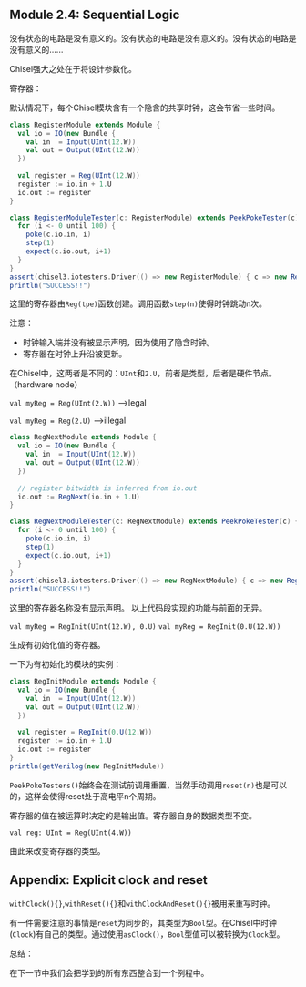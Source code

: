 ## Module 2.4: Sequential Logic

没有状态的电路是没有意义的。没有状态的电路是没有意义的。没有状态的电路是没有意义的......

Chisel强大之处在于将设计参数化。

寄存器：

默认情况下，每个Chisel模块含有一个隐含的共享时钟，这会节省一些时间。

```Scala
class RegisterModule extends Module {
  val io = IO(new Bundle {
    val in  = Input(UInt(12.W))
    val out = Output(UInt(12.W))
  })
  
  val register = Reg(UInt(12.W))
  register := io.in + 1.U
  io.out := register
}

class RegisterModuleTester(c: RegisterModule) extends PeekPokeTester(c) {
  for (i <- 0 until 100) {
    poke(c.io.in, i)
    step(1)
    expect(c.io.out, i+1)
  }
}
assert(chisel3.iotesters.Driver(() => new RegisterModule) { c => new RegisterModuleTester(c) })
println("SUCCESS!!")
```

这里的寄存器由`Reg(tpe)`函数创建。调用函数`step(n)`使得时钟跳动n次。

注意：

- 时钟输入端并没有被显示声明，因为使用了隐含时钟。
- 寄存器在时钟上升沿被更新。

在Chisel中，这两者是不同的：`UInt`和`2.U`，前者是类型，后者是硬件节点。（hardware node）

`val myReg = Reg(UInt(2.W))` -->legal 

`val myReg = Reg(2.U)` -->illegal 

```Scala
class RegNextModule extends Module {
  val io = IO(new Bundle {
    val in  = Input(UInt(12.W))
    val out = Output(UInt(12.W))
  })
  
  // register bitwidth is inferred from io.out
  io.out := RegNext(io.in + 1.U)
}

class RegNextModuleTester(c: RegNextModule) extends PeekPokeTester(c) {
  for (i <- 0 until 100) {
    poke(c.io.in, i)
    step(1)
    expect(c.io.out, i+1)
  }
}
assert(chisel3.iotesters.Driver(() => new RegNextModule) { c => new RegNextModuleTester(c) })
println("SUCCESS!!")
```

这里的寄存器名称没有显示声明。
以上代码段实现的功能与前面的无异。

`val myReg = RegInit(UInt(12.W), 0.U)`
`val myReg = RegInit(0.U(12.W))`

生成有初始化值的寄存器。

一下为有初始化的模块的实例：

```Scala
class RegInitModule extends Module {
  val io = IO(new Bundle {
    val in  = Input(UInt(12.W))
    val out = Output(UInt(12.W))
  })
  
  val register = RegInit(0.U(12.W))
  register := io.in + 1.U
  io.out := register
}
println(getVerilog(new RegInitModule))
```

`PeekPokeTesters()`始终会在测试前调用重置，当然手动调用`reset(n)`也是可以的，这样会使得reset处于高电平n个周期。

寄存器的值在被运算时决定的是输出值。寄存器自身的数据类型不变。

`val reg: UInt = Reg(UInt(4.W))`

由此来改变寄存器的类型。

## Appendix: Explicit clock and reset

`withClock(){}`,`withReset(){}`和`withClockAndReset(){}`被用来重写时钟。

有一件需要注意的事情是`reset`为同步的，其类型为`Bool`型。在Chisel中时钟(`Clock`)有自己的类型。通过使用`asClock()`，`Bool`型值可以被转换为`Clock`型。

总结：

在下一节中我们会把学到的所有东西整合到一个例程中。
